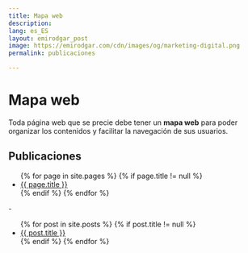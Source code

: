 ```yaml
---
title: Mapa web
description: 
lang: es_ES
layout: emirodgar_post
image: https://emirodgar.com/cdn/images/og/marketing-digital.png
permalink: publicaciones

---
```


# Mapa web

Toda página web que se precie debe tener un **mapa web** para poder organizar los contenidos y facilitar la navegación de sus usuarios.

## <a name="seo"></a> Publicaciones 

<ul>
{% for page in site.pages %}
{% if page.title != null  %}
	  <li><a href="{{ page.url }}">{{ page.title }}</a></li>
{% endif %}
{% endfor %}
</ul>
-
<ul>
{% for post in site.posts %}
{% if post.title != null  %}
	  <li><a href="{{ post.url }}">{{ post.title }}</a></li>
{% endif %}
{% endfor %}
</ul>


